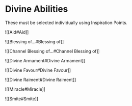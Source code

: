 # Divine Abilities

These must be selected individually using Inspiration Points.

![[Aid#Aid]]

![[Blessing of...#Blessing of]]

![[Channel Blessing of...#Channel Blessing of]]

![[Divine Armament#Divine Armament]]

![[Divine Favour#Divine Favour]]

![[Divine Raiment#Divine Raiment]]

![[Miracle#Miracle]]

![[Smite#Smite]]